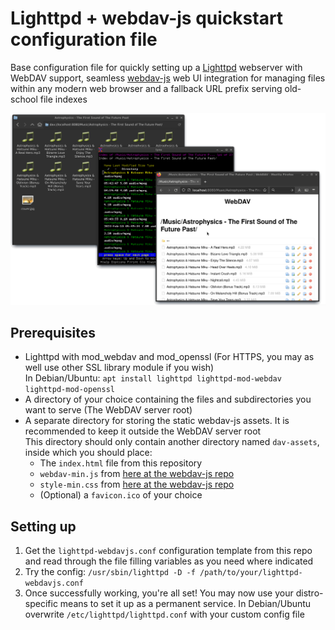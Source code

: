 Lighttpd + webdav-js quickstart configuration file
====================================

Base configuration file for quickly setting up a [Lighttpd](https://redmine.lighttpd.net/) webserver with WebDAV support, seamless [webdav-js](https://github.com/dom111/webdav-js) web UI integration for managing files within any modern web browser and a fallback URL prefix serving old-school file indexes

[![Preview screenshot](./sample.png)](https://github.com/Code-Otto/lighttpd-webdavjs-conf/raw/main/sample.png)

## Prerequisites
 - Lighttpd with mod_webdav and mod_openssl (For HTTPS, you may as well use other SSL library module if you wish) <br> In Debian/Ubuntu: `apt install lighttpd lighttpd-mod-webdav lighttpd-mod-openssl`
 - A directory of your choice containing the files and subdirectories you want to serve (The WebDAV server root)
 - A separate directory for storing the static webdav-js assets. It is recommended to keep it outside the WebDAV server root <br> This directory should only contain another directory named `dav-assets`, inside which you should place:
   - The `index.html` file from this repository
   - `webdav-min.js` from [here at the webdav-js repo](https://github.com/dom111/webdav-js/blob/master/src/webdav-min.js)
   - `style-min.css` from [here at the webdav-js repo](https://github.com/dom111/webdav-js/blob/master/assets/css/style-min.css)
   - (Optional) a `favicon.ico` of your choice

## Setting up
 1. Get the `lighttpd-webdavjs.conf` configuration template from this repo and read through the file filling variables as you need where indicated
 2. Try the config: `/usr/sbin/lighttpd -D -f /path/to/your/lighttpd-webdavjs.conf`
 3. Once successfully working, you're all set! You may now use your distro-specific means to set it up as a permanent service. In Debian/Ubuntu overwrite `/etc/lighttpd/lighttpd.conf` with your custom config file
